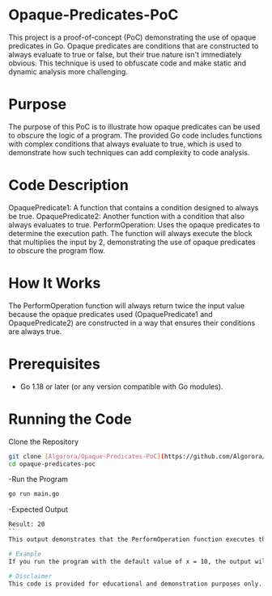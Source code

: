 # Opaque-Predicates-PoC
This project is a proof-of-concept (PoC) demonstrating the use of opaque predicates in Go. Opaque predicates are conditions that are constructed to always evaluate to true or false, but their true nature isn't immediately obvious. This technique is used to obfuscate code and make static and dynamic analysis more challenging.

# Purpose
The purpose of this PoC is to illustrate how opaque predicates can be used to obscure the logic of a program. The provided Go code includes functions with complex conditions that always evaluate to true, which is used to demonstrate how such techniques can add complexity to code analysis.

# Code Description
OpaquePredicate1: A function that contains a condition designed to always be true.
OpaquePredicate2: Another function with a condition that also always evaluates to true.
PerformOperation: Uses the opaque predicates to determine the execution path. The function will always execute the block that multiplies the input by 2, demonstrating the use of opaque predicates to obscure the program flow.

# How It Works
The PerformOperation function will always return twice the input value because the opaque predicates used (OpaquePredicate1 and OpaquePredicate2) are constructed in a way that ensures their conditions are always true.

# Prerequisites
- Go 1.18 or later (or any version compatible with Go modules).
  
# Running the Code
Clone the Repository

```sh
git clone [Algorora/Opaque-Predicates-PoC](https://github.com/Algorora/Opaque-Predicates-PoC.git)
cd opaque-predicates-poc
```

-Run the Program

```sh
go run main.go
```

-Expected Output

```sh
Result: 20
``
This output demonstrates that the PerformOperation function executes the block that multiplies the input by 2.

# Example
If you run the program with the default value of x = 10, the output will be Result: 20, as the opaque predicates ensure that the code path performing the multiplication is always executed.

# Disclaimer
This code is provided for educational and demonstration purposes only. It is intended to illustrate the concept of opaque predicates and how they can be used to obfuscate code. The use of obfuscation techniques should comply with legal and ethical guidelines.
